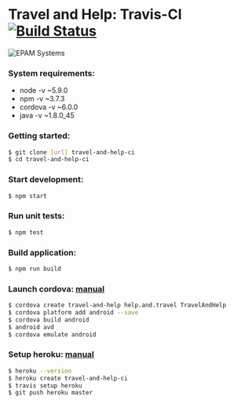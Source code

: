 # Travel and Help: Travis-CI [![Build Status](https://travis-ci.org/stremann/travel-and-help-ci.svg?branch=master)](https://travis-ci.org/stremann/travel-and-help-ci)

![EPAM Systems](http://stremann.github.io/assets/images/logo.svg)

### System requirements:
- node -v ~5.9.0
- npm -v ~3.7.3
- cordova -v ~6.0.0
- java -v ~1.8.0_45

### Getting started:
```sh
$ git clone [url] travel-and-help-ci
$ cd travel-and-help-ci
```

### Start development:
```sh
$ npm start
```

### Run unit tests:
```sh
$ npm test
```

### Build application:
```sh
$ npm run build
```

### Launch cordova: [manual](https://cordova.apache.org/docs/en/latest/guide/cli/index.html)
```sh
$ cordova create travel-and-help help.and.travel TravelAndHelp
$ cordova platform add android --save
$ cordova build android
$ android avd
$ cordova emulate android
```

### Setup heroku: [manual](https://www.chrissearle.org/2014/01/20/deploy-from-github-to-heroku-via-travis-ci/)
```sh
$ heroku --version
$ heroku create travel-and-help-ci
$ travis setup heroku
$ git push heroku master
```